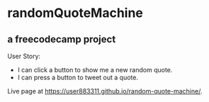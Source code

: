 # randomQuoteMachine
## a freecodecamp project

User Story:
- I can click a button to show me a new random quote.
- I can press a button to tweet out a quote.

Live page at https://user883311.github.io/random-quote-machine/. 